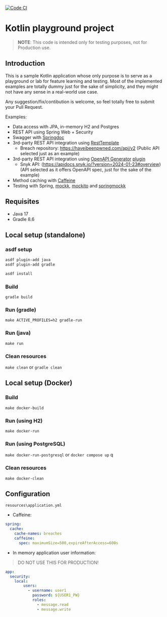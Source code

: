 [![Code CI](https://github.com/rmolcr/kotlinpg/actions/workflows/build.yml/badge.svg?event=push)](https://github.com/rmolcr/kotlinpg/actions/workflows/build.yml)

# Kotlin playground project
> **NOTE**: This code is intended only for testing purposes, not for Production use.

## Introduction

This is a sample Kotlin application whose only purpose is to serve as a playground or lab for feature learning and testing.
Most of the implemented examples are totally dummy just for the sake of simplicity, and they might not have any sense in a real-world use case.

Any suggestion/fix/contibution is welcome, so feel totally free to submit your Pull Request.

Examples:
- Data access with JPA, in-memory H2 and Postgres
- REST API using Spring Web + Security
- Swagger with [Springdoc](https://springdoc.org/#getting-started)
- 3rd-party REST API integration using [RestTemplate](https://docs.spring.io/spring-framework/docs/current/javadoc-api/org/springframework/web/client/RestTemplate.html)
  - Breach repository: https://haveibeenpwned.com/api/v2 (Public API selected just as an example)
- 3rd-party REST API integration using [OpenAPI Generator](https://github.com/OpenAPITools/openapi-generator/blob/master/README.md) [plugin](https://github.com/OpenAPITools/openapi-generator/tree/master/modules/openapi-generator-gradle-plugin)
  - Snyk API: (https://apidocs.snyk.io/?version=2024-01-23#overview) (API selected as it offers OpenAPI spec, just for the sake of the example)
- Method caching with [Caffeine](https://docs.spring.io/spring-boot/docs/3.0.x/reference/html/io.html#io.caching.provider.caffeine)
- Testing with Spring, [mockk](https://mockk.io/), [mockito](https://github.com/mockito/mockito) and [springmockk](https://github.com/Ninja-Squad/springmockk)

## Requisites
- Java 17
- Gradle 8.6

## Local setup (standalone)

### asdf setup
```bash
asdf plugin-add java
asdf plugin-add gradle

asdf install
```

### Build
`gradle build`

### Run (gradle)
`make ACTIVE_PROFILES=h2 gradle-run`

### Run (java)
`make run`

### Clean resources
`make clean` or `gradle clean`

## Local setup (Docker)

### Build
`make docker-build`

### Run (using H2)
`make docker-run`

### Run (using PostgreSQL)
`make docker-run-postgresql` or `docker compose up`
q
### Clean resources
`make docker-clean`

## Configuration
`resources\application.yml`
- Caffeine:
```yaml
spring:
  cache:
    cache-names: breaches
    caffeine:
      spec: maximumSize=500,expireAfterAccess=600s
```

- In memory application user information:
> DO NOT USE THIS FOR PRODUCTION!
```yaml
app:
  security:
    local:
        users:
          - username: user1
            password: ${USER1_PW}
            roles:
              - message.read
              - message.write
```
